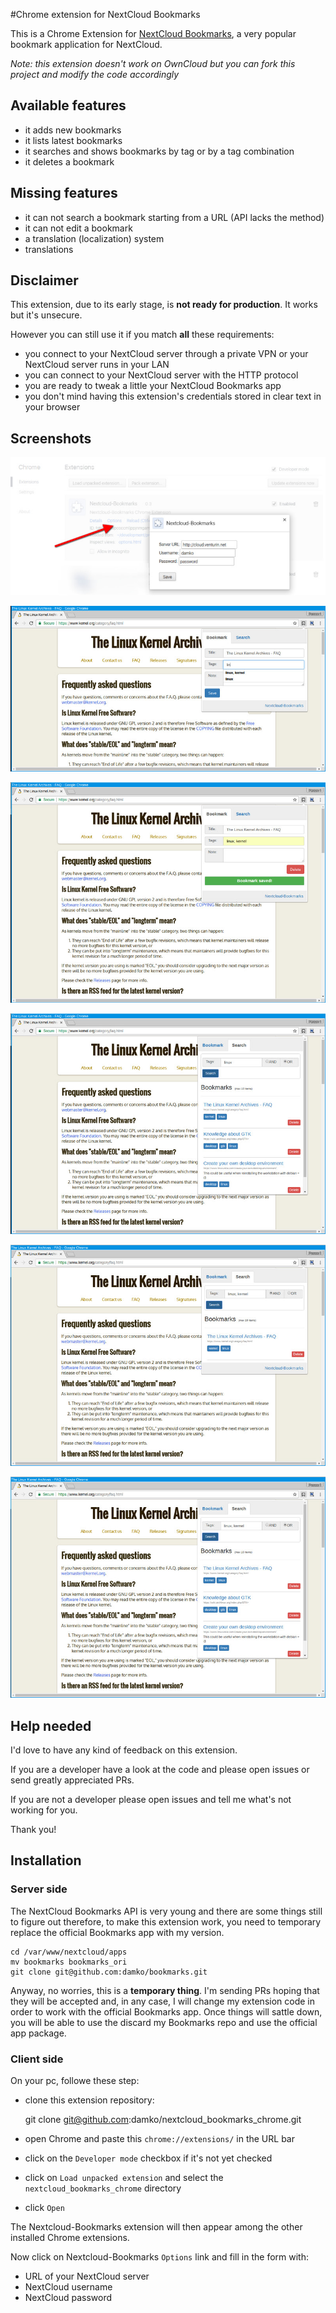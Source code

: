 #Chrome extension for NextCloud Bookmarks

This is a Chrome Extension for [NextCloud Bookmarks](https://github.com/nextcloud/bookmarks), a very popular bookmark application for NextCloud.

_Note: this extension doesn't work on OwnCloud but you can fork this project and modify the code accordingly_

## Available features

* it adds new bookmarks
* it lists latest bookmarks
* it searches and shows bookmarks by tag or by a tag combination
* it deletes a bookmark

## Missing features

* it can not search a bookmark starting from a URL (API lacks the method)
* it can not edit a bookmark
* a translation (localization) system
* translations

## Disclaimer

This extension, due to its early stage, is **not ready for production**. It works but it's unsecure.

However you can still use it if you match **all** these requirements:

* you connect to your NextCloud server through a private VPN or your NextCloud server runs in your LAN
* you can connect to your NextCloud server with the HTTP protocol
* you are ready to tweak a little your NextCloud Bookmarks app
* you don't mind having this extension's credentials stored in clear text in your browser

## Screenshots

![chrome_options](https://github.com/damko/nextcloud_bookmarks_chrome/blob/master/screenshots/screenshot-nextcloud_bookmarks_chrome-chrome_options.jpg)

![add_bookmark](https://github.com/damko/nextcloud_bookmarks_chrome/blob/master/screenshots/screenshot-nextcloud_bookmarks_chrome-add_bookmark.jpg)

![save_bookmark](https://github.com/damko/nextcloud_bookmarks_chrome/blob/master/screenshots/screenshot-nextcloud_bookmarks_chrome-save_bookmark.png.jpg)

![search_by_tag](https://github.com/damko/nextcloud_bookmarks_chrome/blob/master/screenshots/screenshot-nextcloud_bookmarks_chrome-search_by_tag.jpg)

![search_by_tags_AND](https://github.com/damko/nextcloud_bookmarks_chrome/blob/master/screenshots/screenshot-nextcloud_bookmarks_chrome-search_by_tags_AND.jpg)

![search_by_tags_OR](https://github.com/damko/nextcloud_bookmarks_chrome/blob/master/screenshots/screenshot-nextcloud_bookmarks_chrome-search_by_tags_OR.jpg)

## Help needed

I'd love to have any kind of feedback on this extension.

If you are a developer have a look at the code and please open issues or send greatly appreciated PRs.

If you are not a developer please open issues and tell me what's not working for you.

Thank you!

## Installation

### Server side

The NextCloud Bookmarks API is very young and there are some things still to figure out therefore, to make this extension work, you need to temporary replace the official Bookmarks app with my version.

	cd /var/www/nextcloud/apps
	mv bookmarks bookmarks_ori
	git clone git@github.com:damko/bookmarks.git

Anyway, no worries, this is a **temporary thing**. I'm sending PRs hoping that they will be accepted and, in any case, I will change my extension code in order to work with the official Bookmarks app. Once things will sattle down, you will be able to use the discard my Bookmarks repo and use the official app package.

### Client side

On your pc, followe these step:

* clone this extension repository:

	git clone git@github.com:damko/nextcloud_bookmarks_chrome.git

* open Chrome and paste this `chrome://extensions/` in the URL bar

* click on the `Developer mode` checkbox if it's not yet checked

* click on `Load unpacked extension` and select the `nextcloud_bookmarks_chrome` directory

* click `Open`

The Nextcloud-Bookmarks extension will then appear among the other installed Chrome extensions.

Now click on Nextcloud-Bookmarks `Options` link and fill in the form with:

* URL of your NextCloud server
* NextCloud username
* NextCloud password
